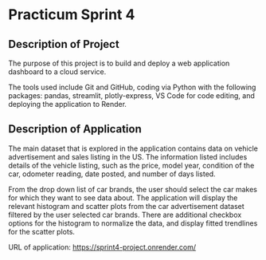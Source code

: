 # Practicum Sprint 4

## Description of Project
The purpose of this project is to build and deploy a web application dashboard to a cloud service. 

The tools used include Git and GitHub, coding via Python with the following packages: pandas, streamlit, plotly-express, VS Code for code editing, and deploying the application to Render.

## Description of Application
The main dataset that is explored in the application contains data on vehicle advertisement and sales listing in the US. The information listed includes details of the vehicle listing, such as the price, model year, condition of the car, odometer reading, date posted, and number of days listed. 

From the drop down list of car brands, the user should select the car makes for which they want to see data about. The application will display the relevant histogram and scatter plots from the car advertisement dataset filtered by the user selected car brands. There are additional checkbox options for the histogram to normalize the data, and display fitted trendlines for the scatter plots.

URL of application: https://sprint4-project.onrender.com/
